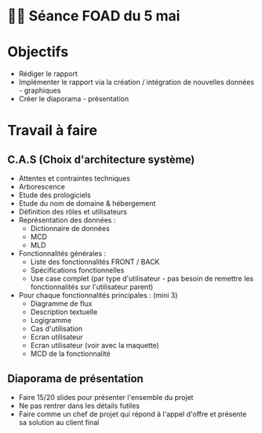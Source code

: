 # 👩‍💻 Séance FOAD du 5 mai

# Objectifs 

- Rédiger le rapport 
- Implémenter le rapport via la création / intégration de nouvelles données - graphiques
- Créer le diaporama - présentation

# Travail à faire 

## C.A.S (Choix d'architecture système)
- Attentes et contraintes techniques
- Arborescence
- Etude des prologiciels
- Etude du nom de domaine & hébergement
- Définition des rôles et utilisateurs
- Représentation des données : 
    * Dictionnaire de données
    * MCD
    * MLD 
- Fonctionnalités générales :
    * Liste des fonctionnalités FRONT / BACK
    * Spécifications fonctionnelles
    * Use case complet (par type d'utilisateur - pas besoin de remettre les fonctionnalités sur l'utilisateur parent)
- Pour chaque fonctionnalités principales : (mini 3)
    * Diagramme de flux
    * Description textuelle
    * Logigramme
    * Cas d'utilisation
    * Ecran utilisateur
    * Ecran utilisateur (voir avec la maquette)
    * MCD de la fonctionnalité

## Diaporama de présentation

- Faire 15/20 slides pour présenter l'ensemble du projet
- Ne pas rentrer dans les détails futiles
- Faire comme un chef de projet qui répond à l'appel d'offre et présente sa solution au client final


